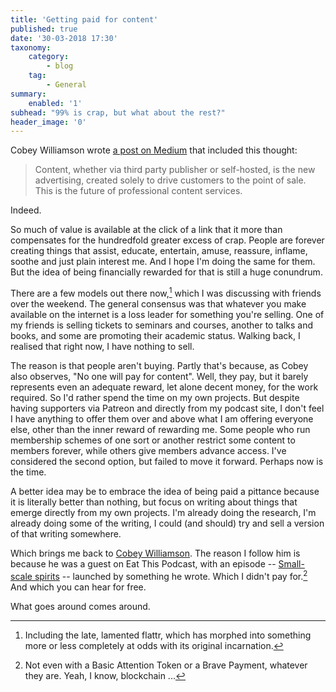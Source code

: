 ```yaml
---
title: 'Getting paid for content'
published: true
date: '30-03-2018 17:30'
taxonomy:
    category:
        - blog
    tag:
        - General
summary:
    enabled: '1'
subhead: "99% is crap, but what about the rest?"
header_image: '0'
--- 
```


Cobey Williamson wrote [a post on Medium](https://medium.com/microshiner/what-the-decentralized-market-means-to-the-future-of-content-creation-6f7ec438f0ab) that included this thought:

> Content, whether via third party publisher or self-hosted, is the new advertising, created solely to drive customers to the point of sale. This is the future of professional content services.

Indeed.

So much of value is available at the click of a link that it more than compensates for the hundredfold greater excess of crap. People are forever creating things that assist, educate, entertain, amuse, reassure, inflame, soothe and just plain interest me. And I hope I'm doing the same for them. But the idea of being financially rewarded for that is still a huge conundrum. 

There are a few models out there now,[^2] which I was discussing with friends over the weekend. The general consensus was that whatever you make available on the internet is a loss leader for something you're selling. One of my friends is selling tickets to seminars and courses, another to talks and books, and some are promoting their academic status. Walking back, I realised that right now, I have nothing to sell.

The reason is that people aren't buying. Partly that's because, as Cobey also observes, "No one will pay for content". Well, they pay, but it barely represents even an adequate reward, let alone decent money, for the work required. So I'd rather spend the time on my own projects. But despite having supporters via Patreon and directly from my podcast site, I don't feel I have anything to offer them over and above what I am offering everyone else, other than the inner reward of rewarding me. Some people who run membership schemes of one sort or another restrict some content to members forever, while others give members advance access. I've considered the second option, but failed to move it forward. Perhaps now is the time. 

A better idea may be to embrace the idea of being paid a pittance because it is literally better than nothing, but focus on writing about things that emerge directly from my own projects. I'm already doing the research, I'm already doing some of the writing, I could (and should) try and sell a version of that writing somewhere.

Which brings me back to [Cobey Williamson](https://www.microshiner.com). The reason I follow him is because he was a guest on Eat This Podcast, with an episode -- [Small-scale spirits](https://www.eatthispodcast.com/small-scale-spirits/) -- launched by something he wrote. Which I didn't pay for.[^1] And which you can hear for free.

What goes around comes around.

[^1]: Not even with a Basic Attention Token or a Brave Payment, whatever they are. Yeah, I know, blockchain ...

[^2]: Including the late, lamented flattr, which has morphed into something more or less completely at odds with its original incarnation.

